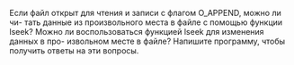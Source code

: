 Если файл открыт для чтения и записи с флагом O_APPEND, можно ли чи-
тать данные из произвольного места в файле с помощью функции lseek?
Можно ли воспользоваться функцией lseek для изменения данных в про-
извольном месте в файле? Напишите программу, чтобы получить ответы на
эти вопросы.
